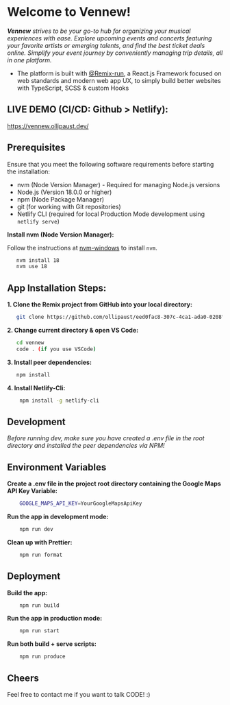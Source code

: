 # Welcome to Vennew!

**_Vennew_** _strives to be your go-to hub for organizing your musical experiences with ease. Explore upcoming events and concerts featuring your favorite artists or emerging talents, and find the best ticket deals online. Simplify your event journey by conveniently managing trip details, all in one platform._

- The platform is built with [@Remix-run](https://remix.run/docs), a React.js Framework focused on web standards and modern web app UX, to simply build better websites with TypeScript, SCSS & custom Hooks

## LIVE DEMO (CI/CD: Github > Netlify):

https://vennew.ollipaust.dev/

## Prerequisites

Ensure that you meet the following software requirements before starting the installation:

- nvm (Node Version Manager) - Required for managing Node.js versions
- Node.js (Version 18.0.0 or higher)
- npm (Node Package Manager)
- git (for working with Git repositories)
- Netlify CLI (required for local Production Mode development using `netlify serve`)

**Install nvm (Node Version Manager):**

Follow the instructions at [nvm-windows](https://github.com/coreybutler/nvm-windows) to install `nvm`.

```sh
   nvm install 18
   nvm use 18
```

## App Installation Steps:

**1. Clone the Remix project from GitHub into your local directory:**

```sh
   git clone https://github.com/ollipaust/eed0fac8-307c-4ca1-ada0-0208f20bd75b.git vennew
```

**2. Change current directory & open VS Code:**

```sh
   cd vennew
   code . (if you use VSCode)
```

**3. Install peer dependencies:**

```sh
   npm install
```

**4. Install Netlify-Cli:**

```sh
    npm install -g netlify-cli
```

## Development

_Before running dev, make sure you have created a .env file in the root directory and installed the peer dependencies via NPM!_

## Environment Variables

**Create a .env file in the project root directory containing the Google Maps API Key Variable:**

```sh
    GOOGLE_MAPS_API_KEY=YourGoogleMapsApiKey
```

**Run the app in development mode:**

```sh
    npm run dev
```

**Clean up with Prettier:**

```sh
    npm run format
```

## Deployment

**Build the app:**

```sh
    npm run build
```

**Run the app in production mode:**

```sh
    npm run start
```

**Run both build + serve scripts:**

```sh
    npm run produce
```

## Cheers

Feel free to contact me if you want to talk CODE! :)
